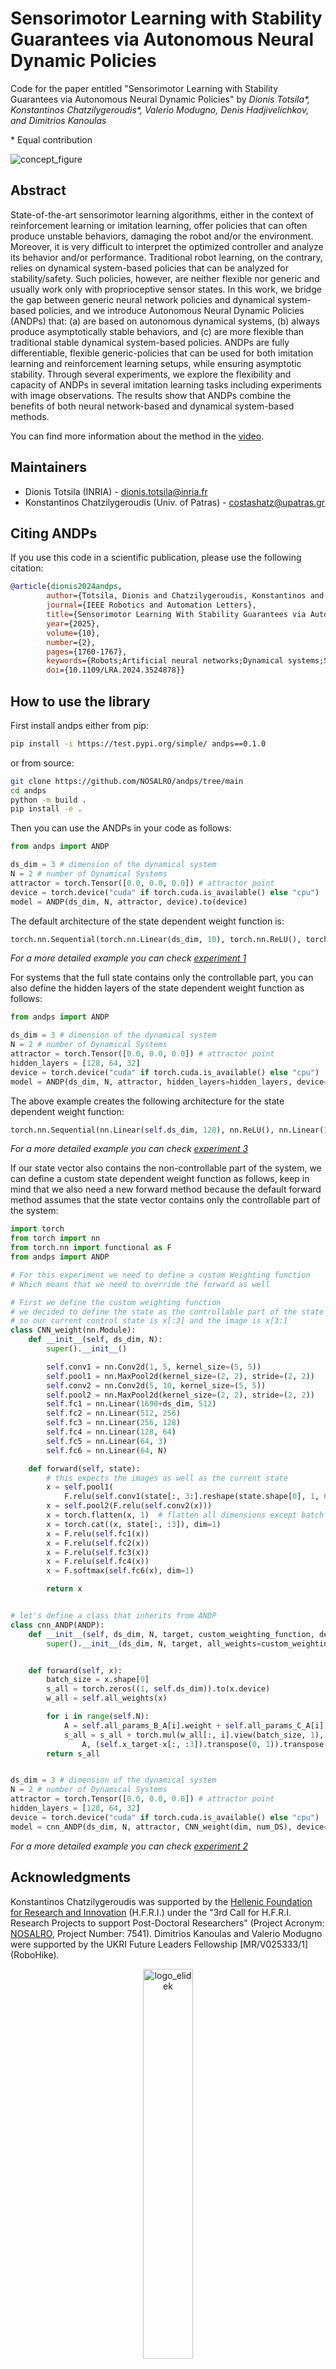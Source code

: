 # Sensorimotor Learning with Stability Guarantees via Autonomous Neural Dynamic Policies

Code for the paper entitled "Sensorimotor Learning with Stability Guarantees via Autonomous Neural Dynamic Policies" by *Dionis Totsila\*, Konstantinos Chatzilygeroudis\*, Valerio Modugno, Denis Hadjivelichkov, and Dimitrios Kanoulas*

\* Equal contribution


![concept_figure](https://github.com/NOSALRO/andps/assets/50770773/1cd4b595-5524-4ac5-95f6-e6521ca440a0)

## Abstract


State-of-the-art sensorimotor learning algorithms, either in the context of reinforcement learning or imitation learning, offer policies that can often produce unstable behaviors, damaging the robot and/or the environment. Moreover, it is very difficult to interpret the optimized controller and analyze its behavior and/or performance. Traditional robot learning, on the contrary, relies on dynamical system-based policies that can be analyzed for stability/safety. Such policies, however, are neither flexible nor generic and usually work only with proprioceptive sensor states. In this work, we bridge the gap between generic neural network policies and dynamical system-based policies, and we introduce Autonomous Neural Dynamic Policies (ANDPs) that: (a) are based on autonomous dynamical systems, (b) always produce asymptotically stable behaviors, and (c) are more flexible than traditional stable dynamical system-based policies. ANDPs are fully differentiable, flexible generic-policies that can be used for both imitation learning and reinforcement learning setups, while ensuring asymptotic stability. Through several experiments, we explore the flexibility and capacity of ANDPs in several imitation learning tasks including experiments with image observations. The results show that ANDPs combine the benefits of both neural network-based and dynamical system-based methods.

You can find more information about the method in the [video](https://youtu.be/ZI9-TLSovpQ).

## Maintainers

- Dionis Totsila (INRIA) - dionis.totsila@inria.fr
- Konstantinos Chatzilygeroudis (Univ. of Patras) - costashatz@upatras.gr

## Citing ANDPs

If you use this code in a scientific publication, please use the following citation:

```bibtex
@article{dionis2024andps,
        author={Totsila, Dionis and Chatzilygeroudis, Konstantinos and Modugno, Valerio and Hadjivelichkov, Denis and Kanoulas, Dimitrios},
        journal={IEEE Robotics and Automation Letters},
        title={Sensorimotor Learning With Stability Guarantees via Autonomous Neural Dynamic Policies},
        year={2025},
        volume={10},
        number={2},
        pages={1760-1767},
        keywords={Robots;Artificial neural networks;Dynamical systems;Stability analysis;Asymptotic stability;Aerospace electronics;Robot learning;Imitation learning;Trajectory;Heuristic algorithms;Learning from demonstration;machine learning for robot control;sensorimotor learning},
        doi={10.1109/LRA.2024.3524878}}
```

## How to use the library

First install andps either from pip:
```bash
pip install -i https://test.pypi.org/simple/ andps==0.1.0
```
or from source:
```bash
git clone https://github.com/NOSALRO/andps/tree/main
cd andps
python -m build .
pip install -e .
```

Then you can use the ANDPs in your code as follows:
```python
from andps import ANDP

ds_dim = 3 # dimension of the dynamical system
N = 2 # number of Dynamical Systems
attractor = torch.Tensor([0.0, 0.0, 0.0]) # attractor point
device = torch.device("cuda" if torch.cuda.is_available() else "cpu")
model = ANDP(ds_dim, N, attractor, device).to(device)
```
The default architecture of the state dependent weight function is:
```python
torch.nn.Sequential(torch.nn.Linear(ds_dim, 10), torch.nn.ReLU(), torch.nn.Linear(10, N), nn.Softmax(dim=1))
```
*For a more detailed example you can check [experiment 1](https://github.com/NOSALRO/andps/tree/lib/experiments/lasa_lfd)*

For systems that the full state contains only the controllable part, you can also define the hidden layers of the state dependent weight function as follows:
```python
from andps import ANDP

ds_dim = 3 # dimension of the dynamical system
N = 2 # number of Dynamical Systems
attractor = torch.Tensor([0.0, 0.0, 0.0]) # attractor point
hidden_layers = [128, 64, 32]
device = torch.device("cuda" if torch.cuda.is_available() else "cpu")
model = ANDP(ds_dim, N, attractor, hidden_layers=hidden_layers, device=device).to(device)

```

The above example creates the following architecture for the state dependent weight function:
```python
torch.nn.Sequential(nn.Linear(self.ds_dim, 128), nn.ReLU(), nn.Linear(128, 64), nn.ReLU(),nn.Linear(64, 32), nn.ReLU(), nn.Linear(32, 4), nn.Softmax(dim=1))
```
*For a more detailed example you can check [experiment 3](https://github.com/NOSALRO/andps/tree/lib/experiments/pouring_task_lfd)*


If our state vector also contains the non-controllable part of the system, we can define a custom state dependent weight function as follows, keep in mind that we also need a new forward method because the default forward method assumes that the state vector contains only the controllable part of the system:
```python
import torch
from torch import nn
from torch.nn import functional as F
from andps import ANDP

# For this experiment we need to define a custom Weighting function
# Which means that we need to override the forward as well

# First we define the custom weighting function
# we decided to define the state as the controllable part of the state and then the image
# so our current control state is x[:3] and the image is x[3:]
class CNN_weight(nn.Module):
    def __init__(self, ds_dim, N):
        super().__init__()

        self.conv1 = nn.Conv2d(1, 5, kernel_size=(5, 5))
        self.pool1 = nn.MaxPool2d(kernel_size=(2, 2), stride=(2, 2))
        self.conv2 = nn.Conv2d(5, 10, kernel_size=(5, 5))
        self.pool2 = nn.MaxPool2d(kernel_size=(2, 2), stride=(2, 2))
        self.fc1 = nn.Linear(1690+ds_dim, 512)
        self.fc2 = nn.Linear(512, 256)
        self.fc3 = nn.Linear(256, 128)
        self.fc4 = nn.Linear(128, 64)
        self.fc5 = nn.Linear(64, 3)
        self.fc6 = nn.Linear(64, N)

    def forward(self, state):
        # this expects the images as well as the current state
        x = self.pool1(
            F.relu(self.conv1(state[:, 3:].reshape(state.shape[0], 1, 64, 64))))
        x = self.pool2(F.relu(self.conv2(x)))
        x = torch.flatten(x, 1)  # flatten all dimensions except batch
        x = torch.cat((x, state[:, :3]), dim=1)
        x = F.relu(self.fc1(x))
        x = F.relu(self.fc2(x))
        x = F.relu(self.fc3(x))
        x = F.relu(self.fc4(x))
        x = F.softmax(self.fc6(x), dim=1)

        return x


# let's define a class that inherits from ANDP
class cnn_ANDP(ANDP):
    def __init__(self, ds_dim, N, target, custom_weighting_function, device):
        super().__init__(ds_dim, N, target, all_weights=custom_weighting_function, device=device)


    def forward(self, x):
        batch_size = x.shape[0]
        s_all = torch.zeros((1, self.ds_dim)).to(x.device)
        w_all = self.all_weights(x)

        for i in range(self.N):
            A = self.all_params_B_A[i].weight + self.all_params_C_A[i].weight
            s_all = s_all + torch.mul(w_all[:, i].view(batch_size, 1), torch.mm(
                A, (self.x_target-x[:, :3]).transpose(0, 1)).transpose(0, 1))
        return s_all


ds_dim = 3 # dimension of the dynamical system
N = 2 # number of Dynamical Systems
attractor = torch.Tensor([0.0, 0.0, 0.0]) # attractor point
hidden_layers = [128, 64, 32]
device = torch.device("cuda" if torch.cuda.is_available() else "cpu")
model = cnn_ANDP(ds_dim, N, attractor, CNN_weight(dim, num_DS), device=device).to(device)
```


*For a more detailed example you can check [experiment 2](https://github.com/NOSALRO/andps/tree/lib/experiments/panda_images)*

## Acknowledgments

Konstantinos Chatzilygeroudis was supported by the [Hellenic Foundation for Research and Innovation](https://www.elidek.gr/en/homepage/) (H.F.R.I.) under the "3rd Call for H.F.R.I. Research Projects to support Post-Doctoral Researchers" (Project Acronym: [NOSALRO](https://nosalro.github.io/), Project Number: 7541). Dimitrios Kanoulas and Valerio Modugno were supported by the UKRI Future Leaders Fellowship [MR/V025333/1] (RoboHike).

<p align="center">
<img src="https://www.elidek.gr/wp-content/themes/elidek/images/elidek_logo_en.png" alt="logo_elidek" width="40%"/><br/>
<img src="https://www.cinuk.org/content/uploads/2022/11/UKRI-logo2.png" alt="logo_ukri" width="40%"/>
<p/>

This work was conducted as collaboration of the [Computational Intelligence Lab](http://cilab.math.upatras.gr/) (CILab), Department of Mathematics, University of Patras, Greece, and the [Robot Perception and Learning Lab](https://rpl-as-ucl.github.io/) (RPL Lab), Department of Computer
Science, University College London (UCL), United Kingdom.

<p align="center">
<img src="https://nosalro.github.io/images/logo_cilab.jpg" alt="logo_cilab" width="50%"/>
<img src="https://www.upatras.gr/wp-content/uploads/up_2017_logo_en.png" alt="logo_cilab" width="50%"/>
<img src="https://rpl-as-ucl.github.io/images/logos/rpl-cs-ucl-logo.png" alt="logo_rpl" width="50%"/>
</p>

## License

[BSD 2-Clause &#34;Simplified&#34; License](https://opensource.org/license/bsd-2-clause/)
